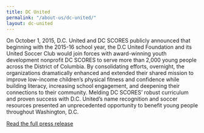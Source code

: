 ```yaml
---
title: DC United
permalink: "/about-us/dc-united/"
layout: dc-united
---
```


On October 1, 2015, D.C. United and DC SCORES publicly announced that beginning with the 2015-16 school year, the D.C United Foundation and its United Soccer Club would join forces with award-winning youth development nonprofit DC SCORES to serve more than 2,000 young people across the District of Columbia. By consolidating efforts, overnight, the organizations dramatically enhanced and extended their shared mission to improve low-income children’s physical fitness and confidence while building literacy, increasing school engagement, and deepening their connections to their community. Melding DC SCORES’ robust curriculum and proven success with D.C. United’s name recognition and soccer resources presented an unprecedented opportunity to benefit young people throughout Washington, D.C.

[Read the full press release](https://www.dcscores.org/uploads/UnitedSoccerClub_DCScores.pdf)